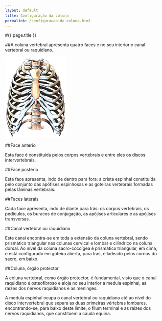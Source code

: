 ```yaml
---
layout: default
title: Configuração da coluna
permalink: /configuracao-da-coluna.html
---
```


#{{ page.title }}

##A coluna vertebral apresenta quatro faces e no seu interior o canal vertebral ou raquidiano.

![Configuração da coluna](assets/coluna-orgao-protector.gif)

##Face anterio

Esta face é constituída pelos corpos vertebrais e entre eles os discos intervertebrais.

##Face posterio

Esta face apresenta, indo de dentro para fora: a crista espinhal constituída pelo conjunto das apófises espinhosas e as goteiras vertebrais formadas pelas lâminas vertebrais.

##Faces laterais

Cada face apresenta, indo de diante para trás: os corpos vertebrais, os pedículos, os buracos de conjugação, as apójises articulares e as apójises transversas.

##Canal vertebral ou raquidiano

Este canal encontra-se em toda a extensão da coluna vertebral, sendo prismático triangular nas colunas cervical e lombar e cilíndrico na coluna dorsal. Ao nível da coluna sacro-coccígea é prismático triangular, em cima, e está configurado em goteira aberta, para trás, e ladeado pelos cornos do sacro, em baixo.

##Coluna, órgão protector

A coluna vertebral, como órgão protector, é fundamental, visto que o canal raquidiano é osteofibroso e aloja no seu interior a medula espinhal, as raízes dos nervos raquidianos e as meninges.

A medula espinhal ocupa o canal vertebral ou raquidiano até ao nível do disco intervertebral que separa as duas primeiras vértebras lombares, encontrando-se, para baixo deste limite, o filum terminal e as raízes dos nervos raquidianos, que constituem a cauda equina.
